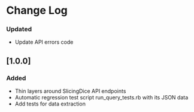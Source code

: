 # Change Log

### Updated
- Update API errors code

## [1.0.0]
### Added
- Thin layers around SlicingDice API endpoints
- Automatic regression test script run_query_tests.rb with its JSON data
- Add tests for data extraction

